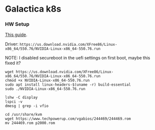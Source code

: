 # Galactica k8s

### HW Setup

[This guide](https://forum.proxmox.com/threads/simple-working-gpu-passthrough-on-uptodate-pve-and-amd-hardware.145462/).

Driver: `https://us.download.nvidia.com/XFree86/Linux-x86_64/550.76/NVIDIA-Linux-x86_64-550.76.run`

NOTE: I disabled secureboot in the uefi settings on first boot, maybe this fixed it?

```shell
wget https://us.download.nvidia.com/XFree86/Linux-x86_64/550.76/NVIDIA-Linux-x86_64-550.76.run
chmod +x NVIDIA-Linux-x86_64-550.76.run
sudo apt install linux-headers-$(uname -r) build-essential
sudo ./NVIDIA-Linux-x86_64-550.76.run

lshw -C display
lspci -v
dmesg | grep -i vfio

cd /usr/share/kvm
wget https://www.techpowerup.com/vgabios/244469/244469.rom
mv 244469.rom p2000.rom
```

### 